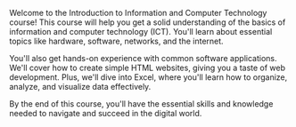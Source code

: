 Welcome to the Introduction to Information and Computer Technology course! This course will help you get a solid understanding of the basics of information and computer technology (ICT). You'll learn about essential topics like hardware, software, networks, and the internet.

You'll also get hands-on experience with common software applications. We'll cover how to create simple HTML websites, giving you a taste of web development. Plus, we'll dive into Excel, where you'll learn how to organize, analyze, and visualize data effectively.

By the end of this course, you'll have the essential skills and knowledge needed to navigate and succeed in the digital world.
